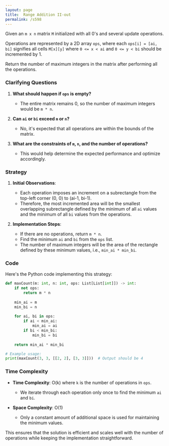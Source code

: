 ```yaml
---
layout: page
title:  Range Addition II-out
permalink: /s598
---
```


Given an `m x n` matrix `M` initialized with all 0's and several update operations.

Operations are represented by a 2D array `ops`, where each `ops[i] = [ai, bi]` signifies all cells `M[x][y]` where `0 <= x < ai` and `0 <= y < bi` should be incremented by 1.

Return the number of maximum integers in the matrix after performing all the operations.

### Clarifying Questions

1. **What should happen if `ops` is empty?**
   - The entire matrix remains 0, so the number of maximum integers would be `m * n`.

2. **Can `ai` or `bi` exceed `m` or `n`?**
   - No, it's expected that all operations are within the bounds of the matrix.

3. **What are the constraints of `m`, `n`, and the number of operations?**
   - This would help determine the expected performance and optimize accordingly.

### Strategy

1. **Initial Observations**:
   - Each operation imposes an increment on a subrectangle from the top-left corner (0, 0) to (ai-1, bi-1).
   - Therefore, the most incremented area will be the smallest overlapping subrectangle defined by the minimum of all `ai` values and the minimum of all `bi` values from the operations.

2. **Implementation Steps**:
   - If there are no operations, return `m * n`.
   - Find the minimum `ai` and `bi` from the `ops` list.
   - The number of maximum integers will be the area of the rectangle defined by these minimum values, i.e., `min_ai * min_bi`.

### Code

Here's the Python code implementing this strategy:

```python
def maxCount(m: int, n: int, ops: List[List[int]]) -> int:
    if not ops:
        return m * n
    
    min_ai = m
    min_bi = n
    
    for ai, bi in ops:
        if ai < min_ai:
            min_ai = ai
        if bi < min_bi:
            min_bi = bi
    
    return min_ai * min_bi

# Example usage:
print(maxCount(3, 3, [[2, 2], [3, 3]]))  # Output should be 4
```

### Time Complexity

- **Time Complexity**: O(k) where `k` is the number of operations in `ops`.
  - We iterate through each operation only once to find the minimum `ai` and `bi`.
  
- **Space Complexity**: O(1)
  - Only a constant amount of additional space is used for maintaining the minimum values.

This ensures that the solution is efficient and scales well with the number of operations while keeping the implementation straightforward.